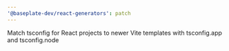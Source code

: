 ```yaml
---
'@baseplate-dev/react-generators': patch
---
```


Match tsconfig for React projects to newer Vite templates with tsconfig.app and tsconfig.node
